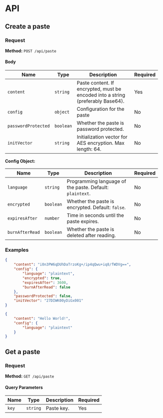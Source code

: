 # API

## Create a paste

### Request

**Method:** `POST /api/paste`

#### Body

| Name                | Type      | Description                                                                     | Required |
| ------------------- | --------- | ------------------------------------------------------------------------------- | -------- |
| `content`           | `string`  | Paste content. If encrypted, must be encoded into a string (preferably Base64). | Yes      |
| `config`            | `object`  | Configuration for the paste                                                     | No       |
| `passwordProtected` | `boolean` | Whether the paste is password protected.                                        | No       |
| `initVector`        | `string`  | Initialization vector for AES encryption. Max length: 64.                       | No       |

**Config Object:**

| Name            | Type      | Description                                              | Required |
| --------------- | --------- | -------------------------------------------------------- | -------- |
| `language`      | `string`  | Programming language of the paste. Default: `plaintext`. | No       |
| `encrypted`     | `boolean` | Whether the paste is encrypted. Default: `false`.        | No       |
| `expiresAfter`  | `number`  | Time in seconds until the paste expires.                 | No       |
| `burnAfterRead` | `boolean` | Whether the paste is deleted after reading.              | No       |

### Examples

```json
{
    "content": "i0n3PW6qDUhDaTrzoKg+/ip4qQwu+iq8/fWDVg==",
    "config": {
        "language": "plaintext",
        "encrypted": true,
        "expiresAfter": 3600,
        "burnAfterRead": false
    },
    "passwordProtected": false,
    "initVector": "27DIWK00yDiGx001"
}
```

```json
{
    "content": "Hello World!",
    "config": {
        "language": "plaintext"
    }
}
```

## Get a paste

### Request

**Method:** `GET /api/paste`

#### Query Parameters

| Name  | Type     | Description | Required |
| ----- | -------- | ----------- | -------- |
| `key` | `string` | Paste key.  | Yes      |
